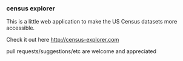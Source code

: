 ### census explorer
This is a little web application to make the US Census datasets more accessible. 

Check it out here
http://census-explorer.com

pull requests/suggestions/etc are welcome and appreciated
